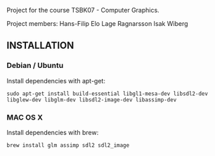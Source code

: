 Project for the course TSBK07 - Computer Graphics.

Project members:
Hans-Filip Elo
Lage Ragnarsson
Isak Wiberg

INSTALLATION
--------

### Debian / Ubuntu
Install dependencies with apt-get:

```shell
sudo apt-get install build-essential libgl1-mesa-dev libsdl2-dev libglew-dev libglm-dev libsdl2-image-dev libassimp-dev
```

### MAC OS X
Install dependencies with brew:

```shell
brew install glm assimp sdl2 sdl2_image
```

